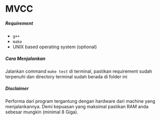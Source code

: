 # MVCC
##### Requirement
- `g++`
- `make`
- UNIX based operating system (optional)
##### Cara Menjalankan
Jalankan command `make test` di terminal, pastikan requirement sudah terpenuhi dan directory terminal sudah berada di folder ini
##### Disclaimer
Performa dari program tergantung dengan hardware dari machine yang menjalankannya. Demi kepuasan yang maksimal pastikan RAM anda sebesar mungkin (minimal 8 Giga).